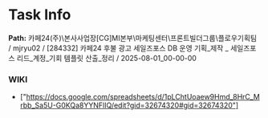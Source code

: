 # Task Info

**Path:** 카페24(주)\본사사업장\[CG]MI본부\마케팅센터\프론트빌더그룹\플로우기획팀 / mjryu02 / [284332] 카페24 후불 광고 세일즈포스 DB 운영 기획_제작 _ 세일즈포스 리드_계정_기회 템플릿 산출_정리 / 2025-08-01_00-00-00

### WIKI
- ["https://docs.google.com/spreadsheets/d/1pLChtUoaew9Hmd_8HrC_Mrbb_Sa5U-G0KQa8YYNFlIQ/edit?gid=32674320#gid=32674320"]

